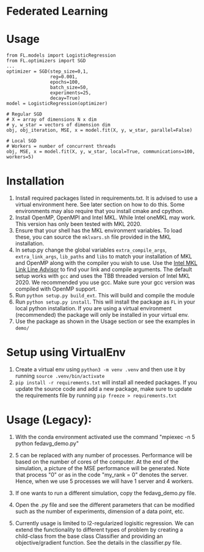 # Federated Learning

# Usage

```
from FL.models import LogisticRegression
from FL.optimizers import SGD
...
optimizer = SGD(step_size=0,1,
                reg=0.001,
                epochs=100,
                batch_size=50,
                experiments=25,
                decay=True)
model = LogisticRegression(optimizer)

# Regular SGD
# X = array of dimensions N x dim
# y, w_star = vectors of dimension dim
obj, obj_iteration, MSE, x = model.fit(X, y, w_star, parallel=False)

# Local SGD
# Workers = number of concurrent threads
obj, MSE, x = model.fit(X, y, w_star, local=True, communications=100, workers=5)

```

# Installation

1. Install required packages listed in requirements.txt. It is advised to use a virtual environment here. See later section on how to do this. Some environments may also require that you install cmake and cpython.
2. Install OpenMP, OpenMPI and Intel MKL. While Intel oneMKL may work. This version has only been tested with MKL 2020.
3. Ensure that your shell has the MKL environment variables. To load these, you can source the `mklvars.sh` file provided in the MKL installation.
4. In setup.py change the global variables `extra_compile_args`, `extra_link_args`, `lib_paths` and `libs` to match your installation of MKL and OpenMP along with the compiler you wish to use. Use the [Intel MKL Link Line Advisor](https://software.intel.com/content/www/us/en/develop/articles/intel-mkl-link-line-advisor.html) to find your link and compile arguments. The default setup works with `gcc` and uses the TBB threaded version of Intel MKL 2020. We recommended you use gcc. Make sure your gcc version was compiled with OpenMP support.
5. Run `python setup.py build_ext`. This will build and compile the module
6. Run `python setup.py install`. This will install the package as `FL` in your local python installation. If you are using a virtual environment (recommended) the package will only be installed in your virtual env.
7. Use the package as shown in the Usage section or see the examples in `demo/`

# Setup using VirtualEnv

1. Create a virtual env using `python3 -m venv .venv` and then use it by running `source .venv/bin/activate`
2. `pip install -r requirements.txt` will install all needed packages. If you update the source code and add a new package, make sure to update the requirements file by running `pip freeze > requirements.txt`

# Usage (Legacy):

1. With the conda environment activated use the command "mpiexec -n 5 python fedavg_demo.py"

2. 5 can be replaced with any number of processes. Performance will be based on the number of cores of the computer. At the end of the simulation, a picture of the MSE performance will be generated. Note that process "0" or as in the code "my_rank = 0" denotes the server. Hence, when we use 5 processes we will have 1 server and 4 workers.

3. If one wants to run a different simulation, copy the fedavg_demo.py file.

4. Open the .py file and see the different parameters that can be modified such as the number of experiments, dimension of a data point, etc.

5. Currently usage is limited to l2-regularized logisitic regression. We can extend the functionality to different types of problem by creating a child-class from the base class Classifier and providing an objective/gradient function. See the details in the classifier.py file.
